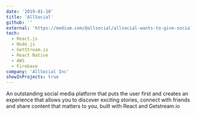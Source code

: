 ```yaml
---
date: '2019-01-10'
title: 'AllSocial'
github: ''
external: 'https://medium.com/@allsocial/allsocial-wants-to-give-social-media-control-back-to-the-user-d72b9b19c710'
tech:
  - React.js
  - Node.js
  - GetStream.io
  - React Native
  - AWS
  - Firebase
company: 'AllSocial Inc'
showInProjects: true
---
```


An outstanding social media platform that puts the user first and creates an experience that allows you to discover exciting stories, connect with friends and share content that matters to you, built with React and Getstream.io
